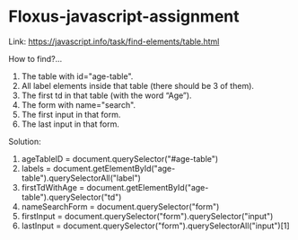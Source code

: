 # Floxus-javascript-assignment

Link: https://javascript.info/task/find-elements/table.html

How to find?…

1) The table with id="age-table". 
2) All label elements inside that table (there should be 3 of them). 
3) The first td in that table (with the word “Age”). 
4) The form with name="search". 
5) The first input in that form. 
6) The last input in that form.


Solution:
1) ageTableID = document.querySelector("#age-table") 
2) labels = document.getElementById("age-table").querySelectorAll("label")
3) firstTdWithAge = document.getElementById("age-table").querySelector("td")
4) nameSearchForm = document.querySelector("form")
5) firstInput = document.querySelector("form").querySelector("input")
6) lastInput = document.querySelector("form").querySelectorAll("input")[1]
